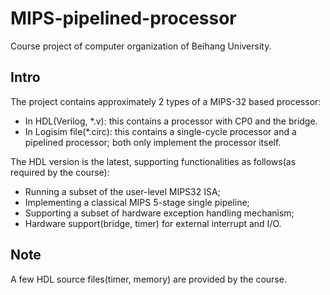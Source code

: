 # MIPS-pipelined-processor
 Course project of computer organization of Beihang University.

## Intro

The project contains approximately 2 types of a MIPS-32 based processor:

- In HDL(Verilog, \*.v): this contains a processor with CP0 and the bridge.
- In Logisim file(\*.circ): this contains a single-cycle processor and a pipelined processor; both only implement the processor itself.

The HDL version is the latest, supporting functionalities as follows(as required by the course):

- Running a subset of the user-level MIPS32 ISA;
- Implementing a classical MIPS 5-stage single pipeline;
- Supporting a subset of hardware exception handling mechanism;
- Hardware support(bridge, timer) for external interrupt and I/O.

## Note

A few HDL source files(timer, memory) are provided by the course.
